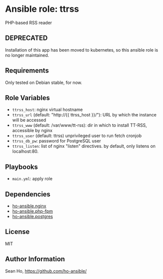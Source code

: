 # Ansible role: ttrss
PHP-based RSS reader

## DEPRECATED
Installation of this app has been moved to kubernetes,
so this ansible role is no longer maintained.

## Requirements
Only tested on Debian stable, for now.

## Role Variables
+ `ttrss_host`: nginx virtual hostname
+ `ttrss_url` (default: "http://{{ ttrss_host }}/"):
  URL by which the instance will be accessed
+ `ttrss_www` (default: /var/www/tt-rss): dir in which to install TT-RSS, accessible by nginx
+ `ttrss_user` (default: ttrss) unprivileged user to run fetch cronjob
+ `ttrss_db_pw`: password for PostgreSQL user
+ `ttrss_listen`: list of nginx "listen" directives. by default, only listens on localhost:80.

## Playbooks
+ `main.yml`: apply role

## Dependencies
+ [ho-ansible.nginx](https://github.com/ho-ansible/nginx)
+ [ho-ansible.php-fpm](https://github.com/ho-ansible/php-fpm)
+ [ho-ansible.postgres](https://github.com/ho-ansible/postgres)

## License
MIT

## Author Information
Sean Ho, https://github.com/ho-ansible/
